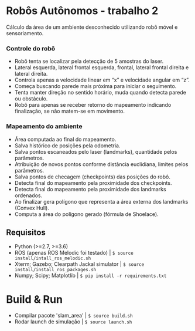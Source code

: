 # Robôs Autônomos - trabalho 2

Cálculo da área de um ambiente desconhecido utilizando robô móvel e sensoriamento.

### Controle do robô

* Robô tenta se localizar pela detecção de 5 amostras do laser.
* Lateral esquerda, lateral frontal esquerda, frontal, lateral frontal direita e lateral direita.
* Controla apenas a velocidade linear em “x” e velocidade angular em “z”.
* Começa buscando parede mais próxima para iniciar o seguimento.
* Tenta manter direção no sentido horário, muda quando detecta parede ou obstáculo.
* Robô para apenas se receber retorno do mapeamento indicando finalização, se não matem-se em movimento.

### Mapeamento do ambiente

* Área computada ao final do mapeamento.
* Salva histórico de posições pela odometria.
* Salva pontos escaneados pelo laser (landmarks), quantidade pelos parâmetros.
* Atribuição de novos pontos conforme distância euclidiana, limites pelos parâmetros.
* Salva pontos de checagem (checkpoints) das posições do robô.
* Detecta final do mapeamento pela proximidade dos checkpoints.
* Detecta final do mapeamento pela proximidade dos landmarks ordenados.
* Ao finalizar gera polígono que representa a área externa dos landmarks (Convex Hull).
* Computa a área do polígono gerado (fórmula de Shoelace).


## Requisitos

* Python (>=2.7, >=3.6)
* ROS (apenas ROS Melodic foi testado)          | `$ source install/intall_ros_melodic.sh`
* Xterm; Gazebo; Clearpath Jackal simulator     | `$ source install/install_ros_packages.sh`
* Numpy; Scipy; Matplotlib                      | `$ pip install -r requirements.txt`

# Build & Run

* Compilar pacote 'slam_area'                   | `$ source build.sh`
* Rodar launch de simulação                     | `$ source launch.sh`